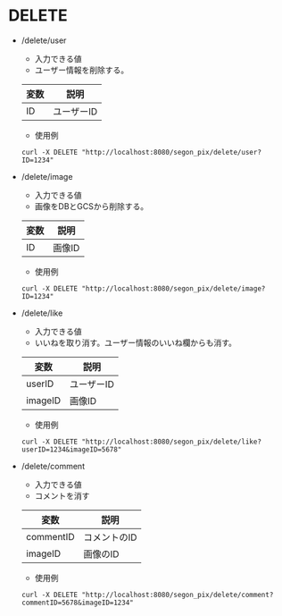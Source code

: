 # DELETE

- /delete/user
    - 入力できる値
    - ユーザー情報を削除する。

    | 変数      |    説明     |
    |-----------|-----------|
    |ID       |  ユーザーID   |

    - 使用例

    ```
    curl -X DELETE "http://localhost:8080/segon_pix/delete/user?ID=1234"
    ```
- /delete/image
    - 入力できる値
    - 画像をDBとGCSから削除する。

    | 変数      |     説明     |
    |-----------|-----------|
    |ID       |   画像ID  |

    - 使用例

    ```
    curl -X DELETE "http://localhost:8080/segon_pix/delete/image?ID=1234"
    ```
- /delete/like
    - 入力できる値
    - いいねを取り消す。ユーザー情報のいいね欄からも消す。

    | 変数      |     説明     |
    |-----------|-----------|
    |userID     |  ユーザーID  |
    |imageID    |  画像ID  |

    - 使用例

    ```
    curl -X DELETE "http://localhost:8080/segon_pix/delete/like?userID=1234&imageID=5678"
    ```
- /delete/comment
    - 入力できる値
    - コメントを消す

    | 変数      |     説明     |
    |-----------|-----------|
    |commentID       |  コメントのID  |
    |imageID    |  画像のID  |
    - 使用例

    ```
    curl -X DELETE "http://localhost:8080/segon_pix/delete/comment?commentID=5678&imageID=1234"
    ```
